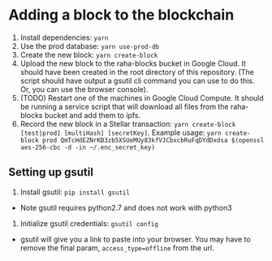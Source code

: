 # Adding a block to the blockchain
1. Install dependencies: `yarn`
1. Use the prod database: `yarn use-prod-db`
1. Create the new block: `yarn create-block`
1. Upload the new block to the raha-blocks bucket in Google Cloud.
It should have been created in the root directory of this repository.
(The script should have output a gsutil cli command you can use to do this.
Or, you can use the browser console).
1. (TODO) Restart one of the machines in Google Cloud Compute.
It should be running a service script that will download all files from the
raha-blocks bucket and add them to ipfs.
1. Record the new block in a Stellar transaction:
`yarn create-block [test|prod] [multiHash] [secretKey]`. Example usage:
`yarn create-block prod QmTcHdEZNrKB3zb5XSUeMUy83kfVJCbxcbRuFqDYdDxdsa $(openssl aes-256-cbc -d -in ~/.enc_secret_key)`

## Setting up gsutil
1. Install gsutil: `pip install gsutil`
* Note gsutil requires python2.7 and does not work with python3
1. Initialize gsutil credentials: `gsutil config`
* gsutil will give you a link to paste into your browser. You may have to
remove the final param, `access_type=offline` from the url.
